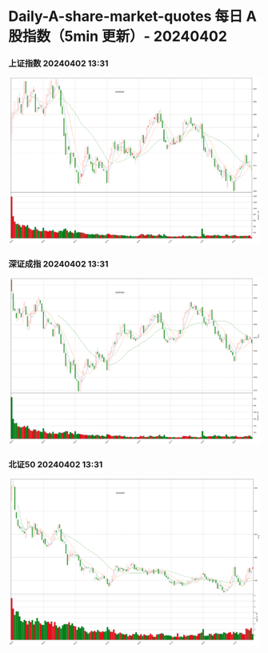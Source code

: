 
# Daily-A-share-market-quotes 每日 A 股指数（5min 更新）- 20240402

### 上证指数 20240402 13:31
![](./fig/2024/4/20240402-sh000001.png)

### 深证成指 20240402 13:31
![](./fig/2024/4/20240402-sz399001.png)

### 北证50 20240402 13:31
![](./fig/2024/4/20240402-bj899050.png)
